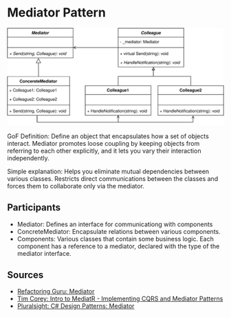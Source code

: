 # Mediator Pattern

![Mediator UML Diagram](Mediator.svg)

GoF Definition:  Define an object that encapsulates how a set of objects interact. 
Mediator promotes loose coupling by keeping objects from referring to each other explicitly, and it lets you vary their interaction independently.

Simple explanation: Helps you eliminate mutual dependencies between various classes. Restricts direct communications between the classes and forces them to collaborate only via the mediator.

## Participants

- Mediator: Defines an interface for communicationg with components
- ConcreteMediator: Encapsulate relations between various components. 
- Components: Various classes that contain some business logic. Each component has a reference to a mediator, declared with the type of the mediator interface.

## Sources

- [Refactoring Guru: Mediator](https://refactoring.guru/design-patterns/mediator)
- [Tim Corey: Intro to MediatR - Implementing CQRS and Mediator Patterns](https://youtu.be/yozD5Tnd8nw)
- [Pluralsight: C# Design Patterns: Mediator](https://app.pluralsight.com/library/courses/c-sharp-design-patterns-mediator/table-of-contents)
